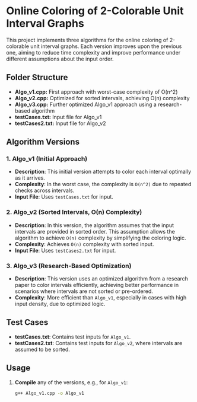 # Online Coloring of 2-Colorable Unit Interval Graphs

This project implements three algorithms for the online coloring of 2-colorable unit interval graphs. Each version improves upon the previous one, aiming to reduce time complexity and improve performance under different assumptions about the input order.

## Folder Structure

- **Algo_v1.cpp:** First approach with worst-case complexity of O(n^2)  
- **Algo_v2.cpp:** Optimized for sorted intervals, achieving O(n) complexity  
- **Algo_v3.cpp:** Further optimized Algo_v1 approach using a research-based algorithm  
- **testCases.txt:** Input file for Algo_v1   
- **testCases2.txt:** Input file for Algo_v2

## Algorithm Versions

### 1. Algo_v1 (Initial Approach)

- **Description**: This initial version attempts to color each interval optimally as it arrives.
- **Complexity**: In the worst case, the complexity is `O(n^2)` due to repeated checks across intervals.
- **Input File**: Uses `testCases.txt` for input.

### 2. Algo_v2 (Sorted Intervals, O(n) Complexity)

- **Description**: In this version, the algorithm assumes that the input intervals are provided in sorted order. This assumption allows the algorithm to achieve `O(n)` complexity by simplifying the coloring logic.
- **Complexity**: Achieves `O(n)` complexity with sorted input.
- **Input File**: Uses `testCases2.txt` for input.

### 3. Algo_v3 (Research-Based Optimization)

- **Description**: This version uses an optimized algorithm from a research paper to color intervals efficiently, achieving better performance in scenarios where intervals are not sorted or pre-ordered.
- **Complexity**: More efficient than `Algo_v1`, especially in cases with high input density, due to optimized logic.

## Test Cases

- **testCases.txt**: Contains test inputs for `Algo_v1`.
- **testCases2.txt**: Contains test inputs for `Algo_v2`, where intervals are assumed to be sorted.

## Usage

1. **Compile** any of the versions, e.g., for `Algo_v1`:
   ```bash
   g++ Algo_v1.cpp -o Algo_v1
